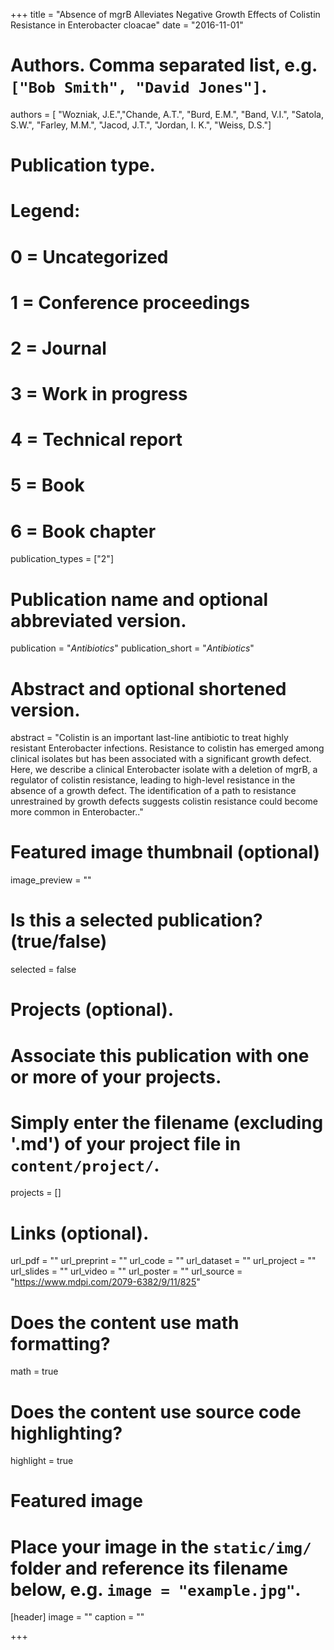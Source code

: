 +++
title = "Absence of mgrB Alleviates Negative Growth Effects of Colistin Resistance in Enterobacter cloacae"
date = "2016-11-01"

# Authors. Comma separated list, e.g. `["Bob Smith", "David Jones"]`.
authors = [ "Wozniak, J.E.","Chande, A.T.", "Burd, E.M.", "Band, V.I.", "Satola, S.W.", "Farley, M.M.", "Jacod, J.T.", "Jordan, I. K.", "Weiss, D.S."]


# Publication type.
# Legend:
# 0 = Uncategorized
# 1 = Conference proceedings
# 2 = Journal
# 3 = Work in progress
# 4 = Technical report
# 5 = Book
# 6 = Book chapter
publication_types = ["2"]

# Publication name and optional abbreviated version.
publication = "*Antibiotics*"
publication_short = "*Antibiotics*"

# Abstract and optional shortened version.
abstract = "Colistin is an important last-line antibiotic to treat highly resistant Enterobacter infections. Resistance to colistin has emerged among clinical isolates but has been associated with a significant growth defect. Here, we describe a clinical Enterobacter isolate with a deletion of mgrB, a regulator of colistin resistance, leading to high-level resistance in the absence of a growth defect. The identification of a path to resistance unrestrained by growth defects suggests colistin resistance could become more common in Enterobacter.."

# Featured image thumbnail (optional)
image_preview = ""

# Is this a selected publication? (true/false)
selected = false

# Projects (optional).
#   Associate this publication with one or more of your projects.
#   Simply enter the filename (excluding '.md') of your project file in `content/project/`.
projects = []

# Links (optional).
url_pdf = ""
url_preprint = ""
url_code = ""
url_dataset = ""
url_project = ""
url_slides = ""
url_video = ""
url_poster = ""
url_source = "https://www.mdpi.com/2079-6382/9/11/825"

# Does the content use math formatting?
math = true

# Does the content use source code highlighting?
highlight = true

# Featured image
# Place your image in the `static/img/` folder and reference its filename below, e.g. `image = "example.jpg"`.
[header]
image = ""
caption = ""

+++

